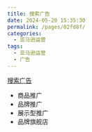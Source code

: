 ```yaml
---
title: 搜索广告
date: 2024-05-20 15:35:30
permalink: /pages/02fd8f/
categories: 
  - 亚马逊运营
tags: 
  - 亚马逊运营
  - 广告
---
```


[搜索广告](https://advertising.amazon.com/zh-cn/products/sponsored-ads)

- 商品推广
- 品牌推广
- 展示型推广
- 品牌旗舰店
